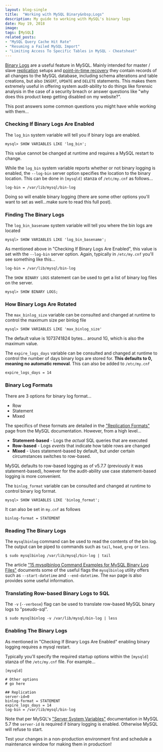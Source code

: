 ```yaml
---
layout: blog-single
title:  "Working with MySQL Binary&nbsp;Logs"
description: My guide to working with MySQL's binary logs
date: May 19, 2018
image:
tags: [MySQL]
related_posts:
- "MySQL Query Cache Hit Rate"
- "Resuming a Failed MySQL Import"
- "Limiting Access To Specific Tables in MySQL - Cheatsheat"
---
```


[Binary Logs](https://dev.mysql.com/doc/refman/5.7/en/binary-log.html) are a useful feature in MySQL. Mainly intended for master / slave [replication](https://dev.mysql.com/doc/refman/5.7/en/replication.html) setups and [point-in-time recovery](https://dev.mysql.com/doc/refman/5.7/en/point-in-time-recovery.html) they contain records of all changes to the MySQL database, including schema alterations and table creations, but also `INSERT`, `UPDATE` and `DELETE` statements.  This makes them extremely useful in offering system audit-ability to do things like forensic analysis in the case of a security breach or answer questions like "why does this product keep getting disabled on my website?".

This post answers some common questions you might have while working with them...

<!-- excerpt_separator -->

### Checking If Binary Logs Are Enabled

The `log_bin` system variable will tell you if binary logs are enabled.

```
mysql> SHOW VARIABLES LIKE 'log_bin';
```

This value cannot be changed at runtime and requires a MySQL restart to change.

While the `log_bin` system variable reports whether or not binary logging is enabled, the `--log-bin` server option specifies the location to the binary location. This can be done in `[mysqld]` stanza of `/etc/my.cnf` as follows...

```
log-bin = /var/lib/mysql/bin-log
```

Doing so will enable binary logging (there are some other options you'll want to set as well...make sure to read this full post).

### Finding The Binary Logs

The `log_bin_basename` system variable will tell you where the bin logs are located

```
mysql> SHOW VARIABLES LIKE 'log_bin_basename';
```

As mentioned above in "Checking If Binary Logs Are Enabled", this value is set with the `--log-bin` server option. Again, typically in `/etc/my.cnf` you'll see something like this...

```
log-bin = /var/lib/mysql/bin-log
```

The `SHOW BINARY LOGS` statement can be used to get a list of binary log files on the server.

```
mysql> SHOW BINARY LOGS;
```

### How Binary Logs Are Rotated

The `max_binlog_size` variable can be consulted and changed at runtime to control the maximum size per binlog file

```
mysql> SHOW VARIABLES LIKE 'max_binlog_size'
```

The default value is 1073741824 bytes... around 1G, which is also the maximum value.

The `expire_logs_days` variable can be consulted and changed at runtime to control the number of days binary logs are stored for. **This defaults to 0, meaning no automatic removal**. This can also be added to `/etc/my.cnf`

```
expire_logs_days = 14
```

### Binary Log Formats

There are 3 options for binary log format...

- Row
- Statement
- Mixed

The specifics of these formats are detailed in the ["Replication Formats"](https://dev.mysql.com/doc/refman/5.7/en/replication-formats.html) page from the MySQL documentation. However, from a high level...

- **Statement-based** - Logs the *actual* SQL queries that are executed
- **Row-based** - Logs *events* that indicate how table rows are changed
- **Mixed** - Uses statement-based by default, but under certain circumstances switches to row-based.

MySQL defaults to row-based logging as of v5.7.7 (previously it was statement-based), however for the audit-ability use case statement-based logging is more convenient.

The `binlog_format` variable can be consulted and changed at runtime to control binary log format.

```
mysql> SHOW VARIABLES LIKE 'binlog_format';
```

It can also be set in `my.cnf` as follows

```
binlog-format = STATEMENT
```

### Reading The Binary Logs

The `mysqlbinlog` command can be used to read the contents of the bin log. The output can be piped to commands such as `tail`, `head`, `grep` or `less`.

```
$ sudo mysqlbinlog /var/lib/mysql/bin-log | tail
```

The article ["15 mysqlbinlog Command Examples for MySQL Binary Log Files"](https://www.thegeekstuff.com/2017/08/mysqlbinlog-examples/) documents some of the useful flags the `mysqlbinlog` utility offers such as `--start-datetime` and  `--end-datetime`. The `man` page is also provides some useful information.

### Translating Row-based Binary Logs to SQL

The `-v` (`--verbose`) flag can be used to translate row-based MySQL binary logs to "pseudo-sql".

```
$ sudo mysqlbinlog -v /var/lib/mysql/bin-log | less
```

### Enabling The Binary Logs

As mentioned in "Checking If Binary Logs Are Enabled" enabling binary logging requires a mysql restart.

Typically you'll specify the required startup options within the `[mysqld]` stanza of the `/etc/my.cnf` file. For example...

```
[mysqld]

# Other options
# go here

## Replication
server-id=0
binlog-format = STATEMENT
expire_logs_days = 14
log-bin = /var/lib/mysql/bin-log
```

Note that per MySQL's ["Server System Variables"](https://dev.mysql.com/doc/refman/5.7/en/server-system-variables.html#sysvar_server_id) documentation in MySQL 5.7 the `server-id` is required if binary logging is enabled. Otherwise MySQL will refuse to start.

Test your changes in a non-production environment first and schedule a maintenance window for making them in production!